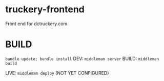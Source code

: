 truckery-frontend
=================

Front end for dctruckery.com

BUILD
=================
`bundle update; bundle install`
DEV: `middleman server`
BUILD: `middleman build`

LIVE: `middleman deploy` (NOT YET CONFIGURED)
